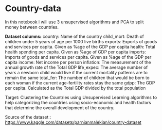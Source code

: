 # Country-data
In this notebook I will use 3 unsupervised algorithms and PCA to split money between countries.

**Dataset columns:**
country: Name of the country
child_mort: Death of children under 5 years of age per 1000 live births
exports: Exports of goods and services per capita. Given as %age of the GDP per capita
health: Total health spending per capita. Given as %age of GDP per capita
imports: Imports of goods and services per capita. Given as %age of the GDP per capita
income: Net income per person
inflation: The measurement of the annual growth rate of the Total GDP
life_expec: The average number of years a newborn child would live if the current mortality patterns are to remain the same
total_fer: The number of children that would be born to each woman if the current age-fertility rates stay the same
gdpp: The GDP per capita. Calculated as the Total GDP divided by the total population

Target: Clustering the Countries using Unsupervised Learning algorithms to help categorizing the countries using socio-economic and health factors that determine the overall development of the country.

Source of the dataset : https://www.kaggle.com/datasets/parnianmalekian/country-dataset
